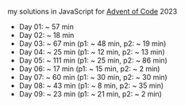 my solutions in JavaScript for [Advent of Code](https://adventofcode.com/) 2023


- Day 01: ~  57 min
- Day 02: ~  18 min
- Day 03: ~  67 min (p1: ~ 48 min, p2: ~ 19 min)
- Day 04: ~  25 min (p1: ~ 12 min, p2: ~ 13 min)
- Day 05: ~ 111 min (p1: ~ 25 min, p2: ~ 86 min)
- Day 06: ~  17 min (p1: ~ 15 min, p2: ~  2 min)
- Day 07: ~  60 min (p1: ~ 30 min, p2: ~ 30 min)
- Day 08: ~  43 min (p1: ~  8 min, p2: ~ 35 min)
- Day 09: ~  23 min (p1: ~ 21 min, p2: ~  2 min)
